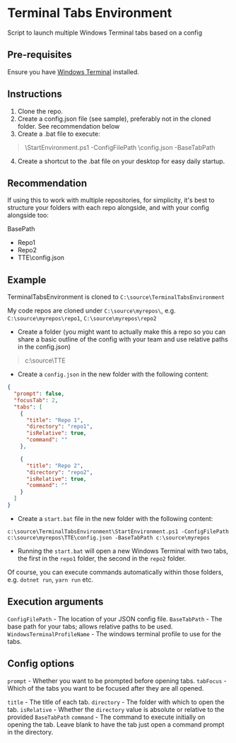 # Terminal Tabs Environment

Script to launch multiple Windows Terminal tabs based on a config

## Pre-requisites

Ensure you have [Windows Terminal](https://aka.ms/terminal) installed.

## Instructions

1. Clone the repo.
2. Create a config.json file (see sample), preferably not in the cloned folder. See recommendation below
3. Create a .bat file to execute:

> <path-to-cloned-repo>\StartEnvironment.ps1 -ConfigFilePath <path-to-your-config>\config.json -BaseTabPath <path-to-execute-from>

4. Create a shortcut to the .bat file on your desktop for easy daily startup.

## Recommendation

If using this to work with multiple repositories, for simplicity, it's best to structure your folders with each repo alongside, and with your config alongside too:

BasePath

- Repo1
- Repo2
- TTE\config.json

## Example

TerminalTabsEnvironment is cloned to `C:\source\TerminalTabsEnvironment`

My code repos are cloned under `C:\source\myrepos\`, e.g. `C:\source\myrepos\repo1`, `C:\source\myrepos\repo2`

- Create a folder (you might want to actually make this a repo so you can share a basic outline of the config with your team and use relative paths in the config.json)

> c:\source\TTE

- Create a `config.json` in the new folder with the following content:

```json
{
  "prompt": false,
  "focusTab": 2,
  "tabs": [
    {
      "title": "Repo 1",
      "directory": "repo1",
      "isRelative": true,
      "command": ""
    },

    {
      "title": "Repo 2",
      "directory": "repo2",
      "isRelative": true,
      "command": ""
    }
  ]
}
```

- Create a `start.bat` file in the new folder with the following content:

```
c:\source\TerminalTabsEnvironment\StartEnvironment.ps1 -ConfigFilePath c:\source\myrepos\TTE\config.json -BaseTabPath c:\source\myrepos
```

- Running the `start.bat` will open a new Windows Terminal with two tabs, the first in the `repo1` folder, the second in the `repo2` folder.

Of course, you can execute commands automatically within those folders, e.g. `dotnet run`, `yarn run` etc.

## Execution arguments

`ConfigFilePath` - The location of your JSON config file.
`BaseTabPath` - The base path for your tabs; allows relative paths to be used.
`WindowsTerminalProfileName` - The windows terminal profile to use for the tabs.

## Config options

`prompt` - Whether you want to be prompted before opening tabs.
`tabFocus` - Which of the tabs you want to be focused after they are all opened.

`title` - The title of each tab.
`directory` - The folder with which to open the tab.
`isRelative` - Whether the `directory` value is absolute or relative to the provided `BaseTabPath`
`command` - The command to execute initially on opening the tab. Leave blank to have the tab just open a command prompt in the directory.

